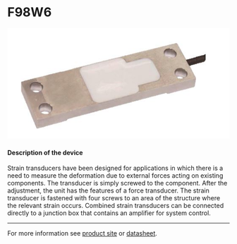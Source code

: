 # F98W6

![F98W6](/assets/F98W6.jpg)

#### Description of the device

Strain transducers have been designed for applications in which there is a need to measure the deformation due to external forces acting on existing components. The transducer is simply screwed to the component. After the adjustment, the unit has the features of a force transducer.
The strain transducer is fastened with four screws to an area 
of the structure where the relevant strain occurs. Combined 
strain transducers can be connected directly to a junction box 
that contains an amplifier for system control.

---

For more information see [product site](https://www.wika.com/en-en/f9846.WIKA?highlightedText=F98W6) or [datasheet](https://www.wika.com/media/Data-sheets/Force/Special-force-trandsducers/ds_fo5417_en_co.pdf).